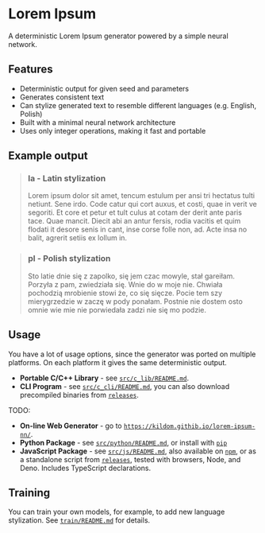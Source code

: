 # Lorem Ipsum

A deterministic Lorem Ipsum generator powered by a simple neural network.


## Features

- Deterministic output for given seed and parameters
- Generates consistent text
- Can stylize generated text to resemble different languages (e.g. English, Polish)
- Built with a minimal neural network architecture
- Uses only integer operations, making it fast and portable


## Example output

> ### la - Latin stylization
>
> Lorem ipsum dolor sit amet, tencum estulum per ansi tri hectatus tulti
> netiunt. Sene irdo. Code catur qui cort auxus, et costi, quae in verit
> ve segoriti. Et core et petur et tult culus at cotam der derit ante
> paris tace. Quae mancit. Diecit abi an antur fersis, rodia vacitis et
> quim flodati it desore senis in cant, inse corse folle non, ad. Acte
> insa no balit, agrerit setiis ex lollum in.

> ### pl - Polish stylization
>
> Sto latie dnie się z zapolko, się jem czac mowyle, stał gareiłam.
> Porzyła z pam, zwiedziała się. Wnie do w moje nie. Chwiała pochodzią
> mrobienie stowi że, co się sięcze. Pocie tem szy mierygrzedzie w
> zaczę w pody ponałam. Postnie nie dostem osto omnie wie mie nie
> porwiedała zadzi nie się mo podzie.

## Usage

You have a lot of usage options, since the generator was ported on multiple platforms.
On each platform it gives the same deterministic output.

* **Portable C/C++ Library** - see [`src/c_lib/README.md`](src/c_lib/README.md).
* **CLI Program** - see [`src/c_cli/README.md`](src/c_cli/README.md), you can also download precompiled binaries from [`releases`](https://github.com/kildom/lorem-ipsum-nn/releases).

TODO:

* **On-line Web Generator** - go to [`https://kildom.githib.io/lorem-ipsum-nn/`](https://kildom.github.io/lorem-ipsum-nn/).
* **Python Package** - see [`src/python/README.md`](`src/python/README.md`), or install with [`pip`](https://pypi.org/project/lorem-ipsum-nn/)
* **JavaScript Package** - see [`src/js/README.md`](`src/python/README.md`), also available on [`npm`](https://www.npmjs.com/package/lorem-ipsum-nn), or as a standalone script from [`releases`](https://github.com/kildom/lorem-ipsum-nn/releases), tested with browsers, Node, and Deno. Includes TypeScript declarations.

## Training

You can train your own models, for example, to add new language stylization.
See [`train/README.md`](train/README.md) for details.
